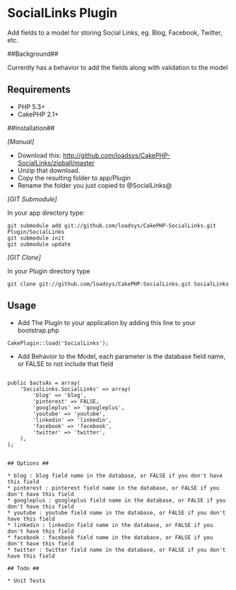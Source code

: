 # SocialLinks Plugin #

Add fields to a model for storing Social Links, eg. Blog, Facebook, Twitter, etc.

##Background##

Currently has a behavior to add the fields along with validation to the model

## Requirements ##

* PHP 5.3+
* CakePHP 2.1+

##Installation##

_[Manual]_

* Download this: http://github.com/loadsys/CakePHP-SocialLinks/zipball/master
* Unzip that download.
* Copy the resulting folder to app/Plugin
* Rename the folder you just copied to @SocialLinks@

_[GIT Submodule]_

In your app directory type:
<pre><code>git submodule add git://github.com/loadsys/CakePHP-SocialLinks.git Plugin/SocialLinks
git submodule init
git submodule update
</code></pre>

_[GIT Clone]_

In your Plugin directory type
<pre><code>git clone git://github.com/loadsys/CakePHP-SocialLinks.git SocialLinks</code></pre>

## Usage ##

* Add The Plugin to your application by adding this line to your bootstrap.php
<pre><code>CakePlugin::load('SocialLinks');</pre></code>
* Add Behavior to the Model, each parameter is the database field name, or FALSE to not include that field
<pre><code>
public $actsAs = array(
	'SocialLinks.SocialLinks' => array(
		'blog' => 'blog',
		'pinterest' => FALSE,
		'googleplus' => 'googleplus',
		'youtube' => 'youtube',
		'linkedin' => 'linkedin',
		'facebook' => 'facebook',
		'twitter' => 'twitter',
	),
);


## Options ##

* blog : blog field name in the database, or FALSE if you don't have this field
* pinterest : pinterest field name in the database, or FALSE if you don't have this field
* googleplus : googleplus field name in the database, or FALSE if you don't have this field
* youtube : youtube field name in the database, or FALSE if you don't have this field
* linkedin : linkedin field name in the database, or FALSE if you don't have this field
* facebook : facebook field name in the database, or FALSE if you don't have this field
* twitter : twitter field name in the database, or FALSE if you don't have this field

## Todo ##

* Unit Tests